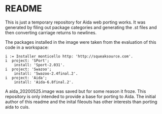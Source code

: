 # README

This is just a temporary repository for Aida web porting works.
It was generated by filing out package categories and generating
the .st files and then converting carriage returns to newlines.

The packages installed in the image were taken from the evaluation
of this code in a workspace:

```smalltalk
i := Installer monticello http: 'http://squeaksource.com'.
i  project: 'SPort';
    install: 'Sport-2.031'.
i  project: 'Swazoo';
    install: 'Swazoo-2.4final.2'.
i  project: 'Aida';
    install: 'Aida-6.8final.2'.
```

A aida_20200525.image was saved but for some reason it froze.
This repository is only intended to provide a base for porting
to Aida. The initial author of this readme and the inital fileouts
has other interests than porting aida to cuis.
